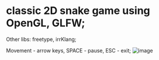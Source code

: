 # classic 2D snake game using OpenGL, GLFW;
Other libs: freetype, irrKlang;

Movement - arrow keys, SPACE - pause, ESC - exit;
![image](https://github.com/Bleonov98/SnakeGL/assets/90385681/d4a678f4-86d6-4243-9af7-96bdef403fb8)
